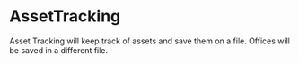 # AssetTracking
Asset Tracking will keep track of assets and save them on a file. Offices will be saved in a different file.
